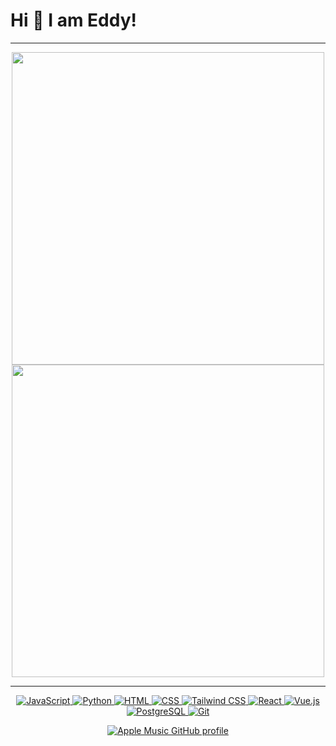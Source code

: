 # Hi 👋 I am Eddy! 


<!-- 🌐 Visit my [portfolio website](https://pr2tik1.github.io/). -->
---

<p align="center">
  <img src="https://github-readme-stats.vercel.app/api?username=eddy3o&show_icons=true&theme=bear" width="500">
  <img src="https://github-readme-streak-stats.herokuapp.com?user=eddy3o&theme=dark&hide_border=true" width="500">
</p>

---
<p align="center">
  <a href="https://www.javascript.com/" target="_blank">
    <img src="https://img.shields.io/badge/JavaScript-%23F7DF1E.svg?style=flat-square&logo=javascript&logoColor=black" alt="JavaScript">
  </a>
  <a href="#" target="_blank">
    <img src="https://img.shields.io/badge/Python-%233776AB.svg?style=flat-square&logo=python&logoColor=white" alt="Python">
  </a>
  <a href="https://html.com/" target="_blank">
    <img src="https://img.shields.io/badge/HTML-%23E34F26.svg?style=flat-square&logo=html5&logoColor=white" alt="HTML">
  </a>
  <a href="https://www.w3.org/Style/CSS/Overview.en.html" target="_blank">
    <img src="https://img.shields.io/badge/CSS-%231572B6.svg?style=flat-square&logo=css3&logoColor=white" alt="CSS">
  </a>
  <a href="#" target="_blank">
    <img src="https://img.shields.io/badge/Tailwind%20CSS-%2338B2AC.svg?style=flat-square&logo=tailwind-css&logoColor=white" alt="Tailwind CSS">
  </a>
  <a href="https://reactjs.org/" target="_blank">
    <img src="https://img.shields.io/badge/React-%2361DAFB.svg?style=flat-square&logo=react&logoColor=white" alt="React">
  </a>
  <a href="#" target="_blank">
    <img src="https://img.shields.io/badge/Vue.js-%234FC08D.svg?style=flat-square&logo=vue.js&logoColor=white" alt="Vue.js">
  </a>
  <a href="#" target="_blank">
    <img src="https://img.shields.io/badge/PostgreSQL-%23336791.svg?style=flat-square&logo=postgresql&logoColor=white" alt="PostgreSQL">
  </a>
  <a href="#" target="_blank">
    <img src="https://img.shields.io/badge/Git-%23F05032.svg?style=flat-square&logo=git&logoColor=white" alt="Git">
  </a>
</p>


<div align="center">
  
   [![Apple Music GitHub profile](https://music-profile.rayriffy.com/theme/dark.svg?uid=000081.e0d6096cf8b54d07b78b4d73c861f5b0.1735)](https://github.com/rayriffy/apple-music-github-profile)
</div>
